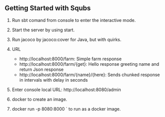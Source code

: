 Getting Started with Squbs
--------------------------

1. Run sbt comand from console to enter the interactive mode.

2. Start the server by using start.

3. Run jacoco by jacoco:cover for Java, but with quirks.

5. URL
   * http://localhost:8000/farm: Simple farm response
   * http://localhost:8000/farm/{get}: Hello response greeting name and return Json response
   * http://localhost:8000/farm/{name}/{here}: Sends chunked response in intervals with delay in seconds

6. Enter console local URL: http://localhost:8080/admin

7. docker to create an image.

8. docker run -p 8080:8000 <farm>` to run as a docker image.
